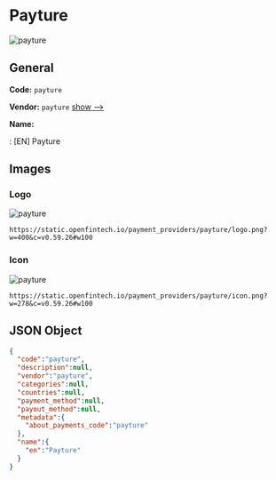 
# Payture 
![payture](https://static.openfintech.io/payment_providers/payture/logo.png?w=400&c=v0.59.26#w100)  

## General 
 
**Code:** `payture` 
 
**Vendor:** `payture` [show -->](/vendors/payture/) 
 
**Name:** 
 
:	[EN] Payture 
 

## Images 

### Logo 
 
![payture](https://static.openfintech.io/payment_providers/payture/logo.png?w=400&c=v0.59.26#w100)  

```
https://static.openfintech.io/payment_providers/payture/logo.png?w=400&c=v0.59.26#w100
```  

### Icon 
 
![payture](https://static.openfintech.io/payment_providers/payture/icon.png?w=278&c=v0.59.26#w100)  

```
https://static.openfintech.io/payment_providers/payture/icon.png?w=278&c=v0.59.26#w100
```  

## JSON Object 

```json
{
  "code":"payture",
  "description":null,
  "vendor":"payture",
  "categories":null,
  "countries":null,
  "payment_method":null,
  "payout_method":null,
  "metadata":{
    "about_payments_code":"payture"
  },
  "name":{
    "en":"Payture"
  }
}
```  
